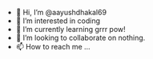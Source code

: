 - 👋 Hi, I’m @aayushdhakal69
- 👀 I’m interested in coding
- 🌱 I’m currently learning grrr pow!
- 💞️ I’m looking to collaborate on nothing.
- 📫 How to reach me ...

<!---
aayushdhakal69/aayushdhakal69 is a ✨ special ✨ repository because its `README.md` (this file) appears on your GitHub profile.
You can click the Preview link to take a look at your changes.
--->
